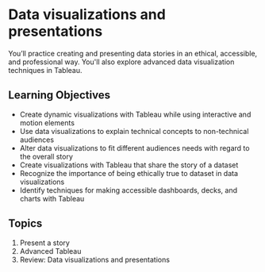 # Data visualizations and presentations


You’ll practice creating and presenting data stories in an ethical, accessible, and professional way. You'll also explore advanced data visualization techniques in Tableau.



## Learning Objectives

- Create dynamic visualizations with Tableau while using interactive and motion elements
- Use data visualizations to explain technical concepts to non-technical audiences
- Alter data visualizations to fit different audiences needs with regard to the overall story
- Create visualizations with Tableau that share the story of a dataset
- Recognize the importance of being ethically true to dataset in data visualizations
- Identify techniques for making accessible dashboards, decks, and charts with Tableau

## Topics

1. Present a story
2. Advanced Tableau
3. Review: Data visualizations and presentations




